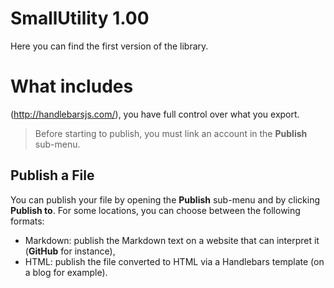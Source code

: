 # SmallUtility 1.00

Here you can find the first version of the library.


# What includes
(http://handlebarsjs.com/), you have full control over what you export.

> Before starting to publish, you must link an account in the **Publish** sub-menu.

## Publish a File

You can publish your file by opening the **Publish** sub-menu and by clicking **Publish to**. For some locations, you can choose between the following formats:

- Markdown: publish the Markdown text on a website that can interpret it (**GitHub** for instance),
- HTML: publish the file converted to HTML via a Handlebars template (on a blog for example).

<!--stackedit_data:
eyJoaXN0b3J5IjpbLTQ3MTI2MjQzOV19
-->